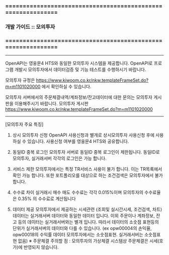 ### ============================================================
### 개발 가이드 :: 모의투자 
### ============================================================

------------------------------------------------------------------------------------------------------------------------------------

OpenAPI는 영웅문4 HTS와 동일한 모의투자 시스템을 제공합니다.
OpenAPI로 프로그램 개발시 모의투자에서 데이터검증 및 기능 테스트를 수행하시기 바랍니다.

모의투자 규정은 https://www.kiwoom.co.kr/nkw.templateFrameSet.do?m=m1101020000 에서 확인하실 수 있습니다.

모의투자 서버에서의 주문체결내역/계좌정보/잔고데이터에 대한 문의는 모의투자 게시판을 이용해주시기 바랍니다.
모의투자 게시판 https://www.kiwoom.co.kr/nkw.templateFrameSet.do?m=m1101020000

------------------------------------------------------------------------------------------------------------------------------------

[모의투자 주요 특징]

1. 상시 모의투자 신청
OpenAPI 사용신청과 별개로 상시모의투자 사용신청 후에 사용하실 수 있습니다.
사용신청 여부를 영웅문4 HTS와 공유합니다.

2. 동일ID 중복 로그인
모의투자 서버로 동일ID 중복 로그인이 제한됩니다.
동일ID로 모의투자, 실거래서버 각각의 로그인은 가능 합니다.

3. 서비스 제한
모의투자에서는 특정 TR서비스 사용이 불가 합니다.
이는 TR목록에서 확인 가능 합니다.
또한 포트폴리오를 대상으로 하는 조건검색은 모의투자에서 불가 합니다.

4. 수수료 차이
실거래시 매수 매도 수수료는 각각 0.015%이며
모의투자의 수수료율은 0.35% 의 수수료로 계산됩니다

5. 데이터 제공
모의투자에서 제공하는 시세관련 (조회및 실시간시세, 조건검색, 차트) 데이터는 실거래서버 데이터와 동일한 데이터 입니다.
이외 주문이나 계좌정보, 잔고 등의 데이터는 실거래서버와는 별개 입니다.
따라서 데이터의 소숫점 표현등의 단위가 실거래서버의 데이터와 다를 수 있습니다.
(ex opw00004의 손익율, opw00018의 수익률 데이터 모의투자에서는 소숫점표현. 실거래서버는 소숫점표현 없음)
※ 주문체결 주의할 점 :
모의투자의 가상체결 시스템상 주문체결은 시세(호가)에 반영되지 않습니다.
